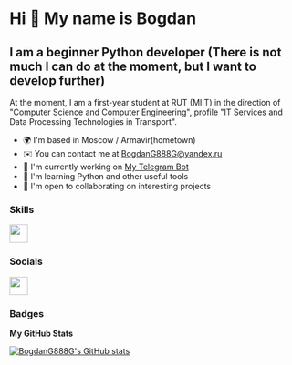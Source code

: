 Hi 👋 My name is Bogdan
=======================

I am a beginner Python developer (There is not much I can do at the moment, but I want to develop further)
--------------------------------

At the moment, I am a first-year student at RUT (MIIT) in the direction of "Computer Science and Computer Engineering", profile "IT Services and Data Processing Technologies in Transport".

* 🌍  I'm based in Moscow / Armavir(hometown)
* ✉️  You can contact me at [BogdanG888G@yandex.ru](mailto:BogdanG888G@yandex.ru)
* 🚀  I'm currently working on [My Telegram Bot](http://github.com/BogdanG888G/Telegram_Bot)
* 🧠  I'm learning Python and other useful tools
* 🤝  I'm open to collaborating on interesting projects

### Skills

<p align="left">
<a href="[https://discordapp.com/users/938033198007463937/](https://www.python.org/)"> <img src = "https://raw.githubusercontent.com/danielcranney/readme-generator/main/public/icons/skills/python-colored.svg"width="32" height="32"> </a>
</p>

### Socials

<p align="left"> <a href="https://discordapp.com/users/938033198007463937/"><img src="https://raw.githubusercontent.com/danielcranney/readme-generator/main/public/icons/socials/discord.svg" width = 32></a>

### Badges

<b>My GitHub Stats</b>

<a href="http://www.github.com/BogdanG888G"><img src="https://github-readme-stats.vercel.app/api?username=BogdanG888G&show_icons=true&hide=&count_private=true&title_color=0891b2&text_color=ffffff&icon_color=0891b2&bg_color=1c1917&hide_border=true&show_icons=true" alt="BogdanG888G's GitHub stats" /></a>
